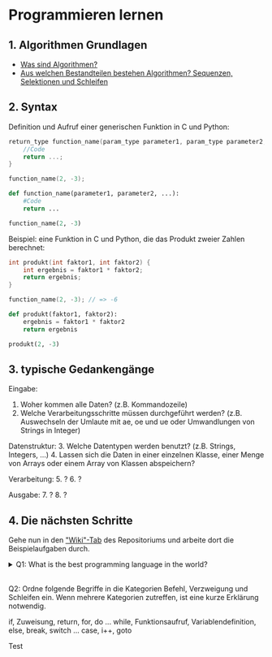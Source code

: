 # Programmieren lernen

## 1. Algorithmen Grundlagen

- [Was sind Algorithmen?](https://www.youtube.com/watch?v=kM9ASKAni_s)
- [Aus welchen Bestandteilen bestehen Algorithmen? Sequenzen, Selektionen und Schleifen](https://www.youtube.com/watch?v=eSYeHlwDCNA)

## 2. Syntax

Definition und Aufruf einer generischen Funktion in C und Python:
```c
return_type function_name(param_type parameter1, param_type parameter2, ...) {
    //Code
    return ...;
}

function_name(2, -3);
```

```python
def function_name(parameter1, parameter2, ...):
    #Code
    return ...

function_name(2, -3)
```

Beispiel: eine Funktion in C und Python, die das Produkt zweier Zahlen berechnet:
```c
int produkt(int faktor1, int faktor2) {
    int ergebnis = faktor1 * faktor2;
    return ergebnis;
}

function_name(2, -3); // => -6
```

```python
def produkt(faktor1, faktor2):
    ergebnis = faktor1 * faktor2
    return ergebnis

produkt(2, -3)
```

## 3. typische Gedankengänge

Eingabe:
1. Woher kommen alle Daten? (z.B. Kommandozeile)
2. Welche Verarbeitungsschritte müssen durchgeführt werden? (z.B. Auswechseln der Umlaute mit ae, oe und ue oder Umwandlungen von Strings in Integer)

Datenstruktur:
3. Welche Datentypen werden benutzt? (z.B. Strings, Integers, ...)
4. Lassen sich die Daten in einer einzelnen Klasse, einer Menge von Arrays oder einem Array von Klassen abspeichern?

Verarbeitung:
5. ?
6. ?

Ausgabe:
7. ?
8. ?

## 4. Die nächsten Schritte

Gehe nun in den ["Wiki"-Tab](https://github.com/jonaheinke/programmieren-lernen/wiki) des Repositoriums und arbeite dort die Beispielaufgaben durch.

<details>
    <summary>Q1: What is the best programming language in the world?</summary>
    A1: Python
</details>

\
Q2: Ordne folgende Begriffe in die Kategorien Befehl, Verzweigung und Schleifen ein. Wenn mehrere Kategorien zutreffen, ist eine kurze Erklärung notwendig.

if, Zuweisung, return, for, do ... while, Funktionsaufruf, Variablendefinition, else, break, switch ... case, i++, goto

Test